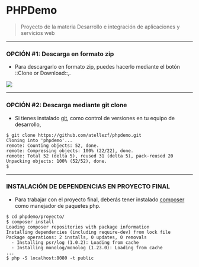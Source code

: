 # PHPDemo
> Proyecto de la materia Desarrollo e integración de aplicaciones y servicios web  
- - - -
### OPCIÓN #1: Descarga en formato zip
* Para descargarlo en formato zip, puedes hacerlo mediante el botón ::Clone or Download::,.

![](imagenes/descarga.png)
- - - -
### OPCIÓN #2: Descarga mediante git clone
* Si tienes instalado [git](https://git-scm.com), como control de versiones en tu equipo de desarrollo,
```
$ git clone https://github.com/atellezf/phpdemo.git
Cloning into 'phpdemo'...
remote: Counting objects: 52, done.
remote: Compressing objects: 100% (22/22), done.
remote: Total 52 (delta 5), reused 31 (delta 5), pack-reused 20
Unpacking objects: 100% (52/52), done.
$
```
- - - -
### INSTALACIÓN DE DEPENDENCIAS EN PROYECTO FINAL
* Para trabajar con el proyecto final,  deberás tener instalado [composer](https://getcomposer.org/) como manejador de paquetes php.
```
$ cd phpdemo/proyecto/
$ composer install
Loading composer repositories with package information
Installing dependencies (including require-dev) from lock file
Package operations: 2 installs, 0 updates, 0 removals
  - Installing psr/log (1.0.2): Loading from cache
  - Installing monolog/monolog (1.23.0): Loading from cache
...
$ php -S localhost:8080 -t public
```
